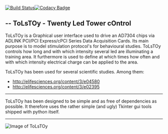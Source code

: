[![Build Status](https://travis-ci.org/cgars/ToLsTOy.svg?branch=master)](https://travis-ci.org/cgars/ToLsTOy)[![Codacy Badge](https://api.codacy.com/project/badge/grade/830aad5f799d42e4a92f2384283412a5)](https://www.codacy.com/app/christian_7/ToLsTOy)

--
ToLsTOy -  Twenty Led Tower cOntrol
-------------
ToLsTOy is a Graphical user interface used to drive an AD7304 chips via ADLINK PCI/PCI Express/cPCI Series Data Acquisition Cards.
Its main purpose is to model stimulation protocol's for behavioural  studies. ToLsTOy controls how long and with which
intensity several led are illuminating a training area. It furthermore is used to define at which times how often
and with which intensity electrical charge can be applied to the area.

ToLsTOy has been used for several scientific studies. Among them:
* http://elifesciences.org/content/3/e04580
* http://elifesciences.org/content/3/e02395

-------------
ToLsTOy has been designed to be simple and as free of dependencies as possible. It therefore uses the rather simple
(and ugly) Tkinter gui tools shipped with python itself.

-------------

![Image of ToLsTOy](https://github.com/cgars/ToLsTOy/img/gui.png)

